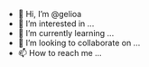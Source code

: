 - 👋 Hi, I’m @gelioa
- 👀 I’m interested in ...
- 🌱 I’m currently learning ...
- 💞️ I’m looking to collaborate on ...
- 📫 How to reach me ...

<!---
gelioa/gelioa is a ✨ special ✨ repository because its `README.md` (this file) appears on your GitHub profile.
You can click the Preview link to take a look at your changes.
--->
